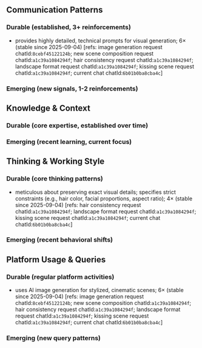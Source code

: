 ## Communication Patterns
### Durable (established, 3+ reinforcements)
- provides highly detailed, technical prompts for visual generation; 6× (stable since 2025-09-04) [refs: image generation request chatId:`8cebf45122124b`; new scene composition request chatId:`a1c39a1084294f`; hair consistency request chatId:`a1c39a1084294f`; landscape format request chatId:`a1c39a1084294f`; kissing scene request chatId:`a1c39a1084294f`; current chat chatId:`6b01b0ba8cba4c`]

### Emerging (new signals, 1-2 reinforcements)

## Knowledge & Context
### Durable (core expertise, established over time)

### Emerging (recent learning, current focus)

## Thinking & Working Style
### Durable (core thinking patterns)
- meticulous about preserving exact visual details; specifies strict constraints (e.g., hair color, facial proportions, aspect ratio); 4× (stable since 2025-09-04) [refs: hair consistency request chatId:`a1c39a1084294f`; landscape format request chatId:`a1c39a1084294f`; kissing scene request chatId:`a1c39a1084294f`; current chat chatId:`6b01b0ba8cba4c`]

### Emerging (recent behavioral shifts)

## Platform Usage & Queries
### Durable (regular platform activities)
- uses AI image generation for stylized, cinematic scenes; 6× (stable since 2025-09-04) [refs: image generation request chatId:`8cebf45122124b`; new scene composition chatId:`a1c39a1084294f`; hair consistency request chatId:`a1c39a1084294f`; landscape format request chatId:`a1c39a1084294f`; kissing scene request chatId:`a1c39a1084294f`; current chat chatId:`6b01b0ba8cba4c`]

### Emerging (new query patterns)